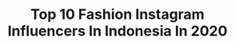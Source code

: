 ---
title: Top 10 Fashion Instagram Influencers In Indonesia In 2020
description: >-
  Find top fashion Instagram influencers in Indonesia in 2020. Most popular hashtags: #fashionstyle #ootd #instadaily.
platform: Instagram
hits: 1319
text_top: See the top-rated Instagram influencers on inBeat.
text_bottom: Our platform has 1319 Instagram influencers like this in Indonesia for you to contact.
profiles:
  - username: "elenacoffey777"
    fullname: >-
      Elena Coffey
    bio: >-
      Fashion | Beauty | Lifestyle | Travelling the World Non Stop✈️ My main account: @elenacoffey
    location: "Indonesia"
    followers: 28406
    engagement: 793
    commentsToLikes: 0.097526
    id: ck8t5rzc5b1ce0j78bh9g5vsq
    verified: false
    hashtags: "#beautifulbali, #thetraveltag, #journeyofgirls, #elenacoffey"
  - username: "istii0298"
    fullname: >-
      Ⓘⓢⓣⓘⓠⓞⓜⓐⓗ🍑||TANGERANG
    bio: >-
      بِسْــــــــــــــــــمِ اللهِ الرَّحْمَنِ الرَّحِيْمِ 🍑FASHION•FOOD•BEAUTY💦 💍ʷⁱᶠᵉ : @ahmdrizal15👰 📍CIKUPA TANGEƦANG ✏Part of : ADR 📩ENDORSE DLL,WA👇
    location: "Indonesia"
    followers: 19352
    engagement: 1041
    commentsToLikes: 0.120091
    id: ck9wh93hawtx20j785he705cp
    verified: false
    hashtags: "#onepaletteallmakeup, #dazzlemebeauty, #beautybeyondboundaries, #pondsindonesia"
  - username: "farnazjavdankherad"
    fullname: >-
      Farnaz
    bio: >-
      Farnaz businesswoman owner and founder of Fj @f.jcollection fashion | beauty | lifestyle maried mehran ghalamchi 📧farnaz.javdan@gmail.com
    location: "Indonesia"
    followers: 7648
    engagement: 1893
    commentsToLikes: 0.075238
    id: ck6u4x2da6a4m0j71adqdys8y
    verified: false
    hashtags: "#love, #bali, #birthday, #couplegoal"
  - username: "vidaarmeta_"
    fullname: >-
      𝓥𝓲𝓭𝓪 𝓐𝓻𝓶𝓮𝓽𝓪
    bio: >-
      Lifestyle ▪️ Fashion ▪️ Beauty 📍PTI - SMG 📩 For business inquires DM Brand Affiliate @simplynu.sosmed.central
    location: "Indonesia"
    followers: 7603
    engagement: 1084
    commentsToLikes: 0.090217
    id: ckap7caavjg7g0i788tm37wpl
    verified: false
    hashtags: "#donasi, #sahabat, #sedekah, #gotongroyongkebaikan"
  - username: "zailinaqeesha"
    fullname: >-
      Princess Zailin Aqeesha
    bio: >-
      👱🏻‍♀️ 13yrs old 👠 Runway Fashion Show 📸 Photoshoot 🎬 Shooting 🌸 Tiktok id : zailinaqeesha_
    location: "Indonesia"
    followers: 2566
    engagement: 2410
    commentsToLikes: 0.092665
    id: ckap3le8m3hs00i787o6isdtu
    verified: false
    hashtags: "#sa40k, #pesonapenggantin, #pengantinthecatwalkedition2019, #rehearsalday"
  - username: "asq04_"
    fullname: >-
      𝙈𝙪𝙝𝙖𝙢𝙢𝙖𝙙 𝙈𝙞𝙛𝙩𝙖𝙝𝙪𝙡 𝘼𝙨𝙞𝙦𝙞𝙣 아시 친
    bio: >-
      Collab & Work Inquiries 📞📩 Let It Be 👻 I 💞 Pose In Front 📸 #lifestyle 👨‍🦱 #food 🍹🍱 #fashion 👔 #beauty 🛍️ Onin•Adr•SHR•Milenial•Stellar•TCE•Ball
    location: "Indonesia"
    followers: 14699
    engagement: 765
    commentsToLikes: 0.141731
    id: ck5hnvjkoogsq0i11y2l34uj9
    verified: false
    hashtags: "#asiqiinootd, #dirumahaja, #explorewithasiqiin, #asiqiinfood"
  - username: "sitinurcahyani"
    fullname: >-
      
    bio: >-
      Lifestyle||Beauty||Fashion #LemonSquad Endorse or Business⬇️ 💌ssitinurcahyani@gmail.com @sociolla @qa.management__ @sahirah_management @oninfluencer
    location: "Indonesia"
    followers: 40040
    engagement: 383
    commentsToLikes: 0.091862
    id: ck9wh7iiywm5c0j788dlft4bo
    verified: false
    hashtags: "#lifebuoyid, #ekspresimerdekamu, #ekspresimerdeka, #tanganbersihuntukindonesia"
  - username: "bethaniamw"
    fullname: >-
      𝐁💜
    bio: >-
      📍Sby — Fashion enthusiast💫 — business inquiries trough dm📩 Best Socmed #alphagirls2019 @museby.bee @buyornah.id
    location: "Indonesia"
    followers: 5996
    engagement: 1548
    commentsToLikes: 0.038104
    id: ck5zpqh8bt5ej0i14rvtq8olj
    verified: false
    hashtags: "#happynationalfathersday2020, #batikdaerah, #fpdruntheworld, #oweekuc2020"
  - username: "piyanka_mongia"
    fullname: >-
      Piyanka Mongia❤ (Official)
    bio: >-
      Proud To Be A Punjaban🔥 👄Fashion • Beauty • Lifestyle 👻Snap- Iampiyanka 📮Email For Collaborations 👅MOJ ID @piyanka_mongia
    location: "Indonesia"
    followers: 1679813
    engagement: 636
    commentsToLikes: 0.019465
    id: ck8wfbxnwfhyq0j78l4pfddql
    verified: false
    hashtags: "#insta, #fashionphotography, #piifam, #fashionweek"
  - username: "wynnehwang_"
    fullname: >-
      WYNNE IGNACIA
    bio: >-
      Half salmon😶😶 🍑full time BTS lovers🍑 Welcome to my not so fashionable fashion page😌 My skincare routine @pinkroulette.id 🧚🏻
    location: "Indonesia"
    followers: 72749
    engagement: 287
    commentsToLikes: 0.056272
    id: ck5hjeb3vgh6k0i1188avhogm
    verified: false
    hashtags: "#happyjiminday, #ootd"
---